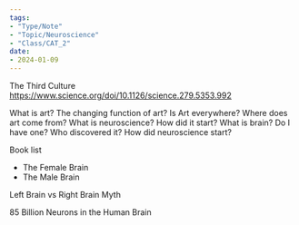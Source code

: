 ```yaml
---
tags:
- "Type/Note"
- "Topic/Neuroscience"
- "Class/CAT_2"
date:
- 2024-01-09
---
```


The Third Culture https://www.science.org/doi/10.1126/science.279.5353.992

What is art?
The changing function of art?
Is Art everywhere?
Where does art come from?
What is neuroscience?
How did it start?
What is brain?
Do I have one?
Who discovered it?
How did neuroscience start?

Book list
- The Female Brain
- The Male Brain

Left Brain vs Right Brain Myth

85 Billion Neurons in the Human Brain
